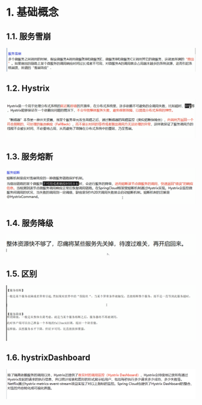 # 1. 基础概念 
## 1.1. 服务雪崩
![](_v_images/_1568041514_28351.png)
## 1.2. Hystrix
![](_v_images/_1568041736_927.png)
## 1.3. 服务熔断
![](_v_images/_1568042677_30582.png)
## 1.4. 服务降级
![](_v_images/_1568124784_15825.png)

## 1.5. 区别
![](_v_images/_1568126240_5635.png)
## 1.6. hystrixDashboard
![](_v_images/_1568126350_32671.png)